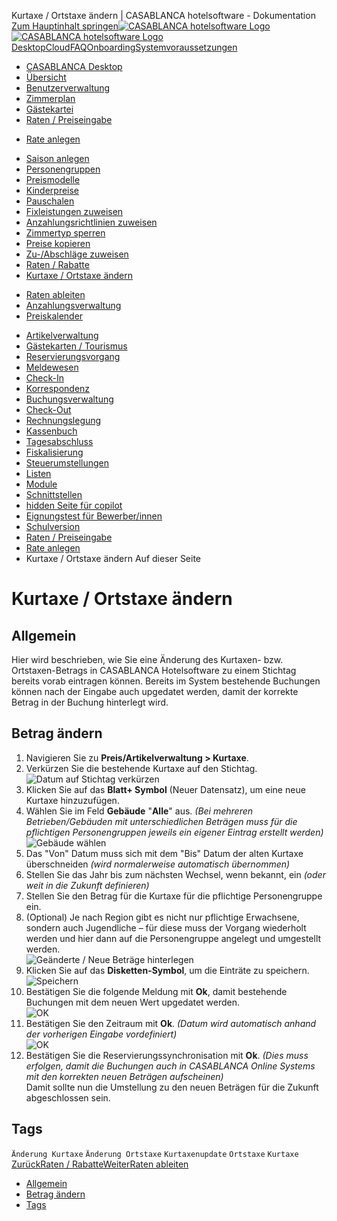Kurtaxe / Ortstaxe ändern | CASABLANCA hotelsoftware - Dokumentation  
[Zum Hauptinhalt springen](https://docs.casablanca.at/desktop/raten/rates/kurtaxe_adjustment/#__docusaurus_skipToContent_fallback)[![CASABLANCA hotelsoftware Logo](https://docs.casablanca.at/img/logo.png) ![CASABLANCA hotelsoftware Logo](https://docs.casablanca.at/img/Casablanca_LOGO_2022_neg.png)](https://docs.casablanca.at/) [Desktop](https://docs.casablanca.at/desktop/desktop/)[Cloud](https://docs.casablanca.at/cloud/cloud_systems/)[FAQ](https://docs.casablanca.at/faq)[Onboarding](https://docs.casablanca.at/onboarding/fiscalization)[Systemvoraussetzungen](https://docs.casablanca.at/system_requirements)  
* [CASABLANCA Desktop](https://docs.casablanca.at/desktop/desktop/)
* [Übersicht](https://docs.casablanca.at/desktop/interface/)
* [Benutzerverwaltung](https://docs.casablanca.at/desktop/user_management/)
* [Zimmerplan](https://docs.casablanca.at/desktop/room_plan/)
* [Gästekartei](https://docs.casablanca.at/desktop/guest_profile/)
* [Raten / Preiseingabe](https://docs.casablanca.at/desktop/raten/)
+ [Rate anlegen](https://docs.casablanca.at/desktop/raten/rates/)
- [Saison anlegen](https://docs.casablanca.at/desktop/raten/rates/saison)
- [Personengruppen](https://docs.casablanca.at/desktop/raten/rates/person_groups)
- [Preismodelle](https://docs.casablanca.at/desktop/raten/rates/models)
- [Kinderpreise](https://docs.casablanca.at/desktop/raten/rates/kids)
- [Pauschalen](https://docs.casablanca.at/desktop/raten/rates/pauschale)
- [Fixleistungen zuweisen](https://docs.casablanca.at/desktop/raten/rates/fixed)
- [Anzahlungsrichtlinien zuweisen](https://docs.casablanca.at/desktop/raten/rates/advance)
- [Zimmertyp sperren](https://docs.casablanca.at/desktop/raten/rates/roomlock)
- [Preise kopieren](https://docs.casablanca.at/desktop/raten/rates/copy)
- [Zu-/Abschläge zuweisen](https://docs.casablanca.at/desktop/raten/rates/shortstay)
- [Raten / Rabatte](https://docs.casablanca.at/desktop/raten/rates/accommodation_discounts)
- [Kurtaxe / Ortstaxe ändern](https://docs.casablanca.at/desktop/raten/rates/kurtaxe_adjustment)
+ [Raten ableiten](https://docs.casablanca.at/desktop/raten/ableitung/)
+ [Anzahlungsverwaltung](https://docs.casablanca.at/desktop/raten/deposit_management/)
+ [Preiskalender](https://docs.casablanca.at/desktop/raten/preiskalender/)
* [Artikelverwaltung](https://docs.casablanca.at/desktop/articles/)
* [Gästekarten / Tourismus](https://docs.casablanca.at/desktop/guest_cards/)
* [Reservierungsvorgang](https://docs.casablanca.at/desktop/reservation_process/)
* [Meldewesen](https://docs.casablanca.at/desktop/registration/)
* [Check-In](https://docs.casablanca.at/desktop/check_in/)
* [Korrespondenz](https://docs.casablanca.at/desktop/correspondence/)
* [Buchungsverwaltung](https://docs.casablanca.at/desktop/account/)
* [Check-Out](https://docs.casablanca.at/desktop/check-out/)
* [Rechnungslegung](https://docs.casablanca.at/desktop/accounting/)
* [Kassenbuch](https://docs.casablanca.at/desktop/cashbook/)
* [Tagesabschluss](https://docs.casablanca.at/desktop/daily_closing/)
* [Fiskalisierung](https://docs.casablanca.at/desktop/fiscalization/)
* [Steuerumstellungen](https://docs.casablanca.at/desktop/tax_changes/)
* [Listen](https://docs.casablanca.at/desktop/lists/)
* [Module](https://docs.casablanca.at/desktop/module/)
* [Schnittstellen](https://docs.casablanca.at/desktop/interfaces/)
* [hidden Seite für copilot](https://docs.casablanca.at/desktop/hidden_copilot)
* [Eignungstest für Bewerber/innen](https://docs.casablanca.at/desktop/qualification)
* [Schulversion](https://docs.casablanca.at/desktop/schoolversion)  
* [Raten / Preiseingabe](https://docs.casablanca.at/desktop/raten/)
* [Rate anlegen](https://docs.casablanca.at/desktop/raten/rates/)
* Kurtaxe / Ortstaxe ändern
Auf dieser Seite

# Kurtaxe / Ortstaxe ändern  
## Allgemein[](https://docs.casablanca.at/desktop/raten/rates/kurtaxe_adjustment/#allgemein "Direkter Link zu Allgemein")  
Hier wird beschrieben, wie Sie eine Änderung des Kurtaxen- bzw. Ortstaxen-Betrags in CASABLANCA Hotelsoftware zu einem Stichtag bereits vorab eintragen können. Bereits im System bestehende Buchungen können nach der Eingabe auch upgedatet werden, damit der korrekte Betrag in der Buchung hinterlegt wird.

## Betrag ändern[](https://docs.casablanca.at/desktop/raten/rates/kurtaxe_adjustment/#betrag-ändern "Direkter Link zu Betrag ändern")  
1. Navigieren Sie zu **Preis/Artikelverwaltung > Kurtaxe**.
2. Verkürzen Sie die bestehende Kurtaxe auf den Stichtag.  
![Datum auf Stichtag verkürzen](https://docs.casablanca.at/assets/images/set_date-2b73ee1bc3f1cfdd098f19cfb44fd296.png "Datum auf Stichtag verkürzen")  
4. Klicken Sie auf das **Blatt+ Symbol** (Neuer Datensatz), um eine neue Kurtaxe hinzuzufügen.
5. Wählen Sie im Feld **Gebäude** "**Alle**" aus. *(Bei mehreren Betrieben/Gebäuden mit unterschiedlichen Beträgen muss für die pflichtigen Personengruppen jeweils ein eigener Eintrag erstellt werden)*  
![Gebäude wählen](https://docs.casablanca.at/assets/images/set_building-c805c164bd316bd5bb9aa8c49deeee4a.png "Gebäude wählen")  
6. Das "Von" Datum muss sich mit dem "Bis" Datum der alten Kurtaxe überschneiden *(wird normalerweise automatisch übernommen)*
7. Stellen Sie das Jahr bis zum nächsten Wechsel, wenn bekannt, ein *(oder weit in die Zukunft definieren)*
8. Stellen Sie den Betrag für die Kurtaxe für die pflichtige Personengruppe ein.
9. (Optional) Je nach Region gibt es nicht nur pflichtige Erwachsene, sondern auch Jugendliche – für diese muss der Vorgang wiederholt werden und hier dann auf die Personengruppe angelegt und umgestellt werden.  
![Geänderte / Neue Beträge hinterlegen](https://docs.casablanca.at/assets/images/add_new_values-6fc280c46fb8688b8e9ec5ca0d617ae2.png "Geänderte / Neue Beträge hinterlegen")  
10. Klicken Sie auf das **Disketten-Symbol**, um die Einträte zu speichern.  
![Speichern](https://docs.casablanca.at/assets/images/save_settings-6def3323032636e123eb1bbed836329a.png "Speichern")  
11. Bestätigen Sie die folgende Meldung mit **Ok**, damit bestehende Buchungen mit dem neuen Wert upgedatet werden.  
![OK](https://docs.casablanca.at/assets/images/update_reservations-d7b01989eb64a5c653bf1815e0a2ce79.png "OK")  
12. Bestätigen Sie den Zeitraum mit **Ok**. *(Datum wird automatisch anhand der vorherigen Eingabe vordefiniert)*  
![OK](https://docs.casablanca.at/assets/images/set_date_for_update-52ae42a7887dc2199be82421bfd5f537.png "OK")  
13. Bestätigen Sie die Reservierungssynchronisation mit **Ok**. *(Dies muss erfolgen, damit die Buchungen auch in CASABLANCA Online Systems mit den korrekten neuen Beträgen aufscheinen)*  
Damit sollte nun die Umstellung zu den neuen Beträgen für die Zukunft abgeschlossen sein.

## Tags[](https://docs.casablanca.at/desktop/raten/rates/kurtaxe_adjustment/#tags "Direkter Link zu Tags")  
`Änderung Kurtaxe` `Änderung Ortstaxe` `Kurtaxenupdate` `Ortstaxe` `Kurtaxe`  
[ZurückRaten / Rabatte](https://docs.casablanca.at/desktop/raten/rates/accommodation_discounts)[WeiterRaten ableiten](https://docs.casablanca.at/desktop/raten/ableitung/)  
* [Allgemein](https://docs.casablanca.at/desktop/raten/rates/kurtaxe_adjustment/#allgemein)
* [Betrag ändern](https://docs.casablanca.at/desktop/raten/rates/kurtaxe_adjustment/#betrag-ändern)
* [Tags](https://docs.casablanca.at/desktop/raten/rates/kurtaxe_adjustment/#tags)